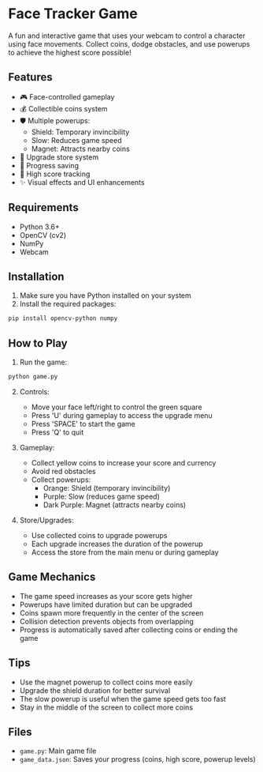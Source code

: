 # Face Tracker Game

A fun and interactive game that uses your webcam to control a character using face movements. Collect coins, dodge obstacles, and use powerups to achieve the highest score possible!

## Features

- 🎮 Face-controlled gameplay
- 💰 Collectible coins system
- 🛡️ Multiple powerups:
  - Shield: Temporary invincibility
  - Slow: Reduces game speed
  - Magnet: Attracts nearby coins
- 🏪 Upgrade store system
- 💾 Progress saving
- 🎯 High score tracking
- ✨ Visual effects and UI enhancements

## Requirements

- Python 3.6+
- OpenCV (cv2)
- NumPy
- Webcam

## Installation

1. Make sure you have Python installed on your system
2. Install the required packages:
```bash
pip install opencv-python numpy
```

## How to Play

1. Run the game:
```bash
python game.py
```

2. Controls:
   - Move your face left/right to control the green square
   - Press 'U' during gameplay to access the upgrade menu
   - Press 'SPACE' to start the game
   - Press 'Q' to quit

3. Gameplay:
   - Collect yellow coins to increase your score and currency
   - Avoid red obstacles
   - Collect powerups:
     - Orange: Shield (temporary invincibility)
     - Purple: Slow (reduces game speed)
     - Dark Purple: Magnet (attracts nearby coins)

4. Store/Upgrades:
   - Use collected coins to upgrade powerups
   - Each upgrade increases the duration of the powerup
   - Access the store from the main menu or during gameplay

## Game Mechanics

- The game speed increases as your score gets higher
- Powerups have limited duration but can be upgraded
- Coins spawn more frequently in the center of the screen
- Collision detection prevents objects from overlapping
- Progress is automatically saved after collecting coins or ending the game

## Tips

- Use the magnet powerup to collect coins more easily
- Upgrade the shield duration for better survival
- The slow powerup is useful when the game speed gets too fast
- Stay in the middle of the screen to collect more coins

## Files

- `game.py`: Main game file
- `game_data.json`: Saves your progress (coins, high score, powerup levels)
